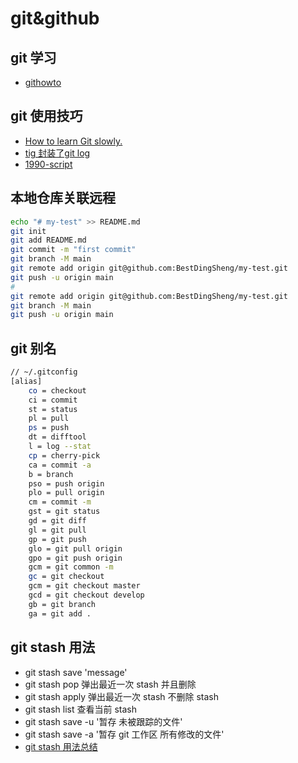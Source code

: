 # git&github

## git 学习

- [githowto](https://githowto.com/setup)

## git 使用技巧
- [How to learn Git slowly.](https://dev.to/samuelfaure/how-to-learn-git-slowly-38fa)
- [tig 封装了git log](https://zhuanlan.zhihu.com/p/72554875)
- [1990-script](https://github.com/antfu/1990-script)

## 本地仓库关联远程

```bash
echo "# my-test" >> README.md
git init
git add README.md
git commit -m "first commit"
git branch -M main
git remote add origin git@github.com:BestDingSheng/my-test.git
git push -u origin main
#
git remote add origin git@github.com:BestDingSheng/my-test.git
git branch -M main
git push -u origin main
```

## git 别名

```bash
// ~/.gitconfig
[alias]
    co = checkout
    ci = commit
    st = status
    pl = pull
    ps = push
    dt = difftool
    l = log --stat
    cp = cherry-pick
    ca = commit -a
    b = branch
    pso = push origin
    plo = pull origin
    cm = commit -m
    gst = git status
    gd = git diff
    gl = git pull
    gp = git push
    glo = git pull origin
    gpo = git push origin
    gcm = git common -m
    gc = git checkout
    gcm = git checkout master
    gcd = git checkout develop
    gb = git branch
    ga = git add .

```

## git stash 用法

- git stash save 'message'
- git stash pop  弹出最近一次 stash 并且删除
- git stash apply 弹出最近一次 stash 不删除 stash
- git stash list 查看当前 stash
- git stash save -u '暂存 未被跟踪的文件'
- git stash save -a '暂存 git 工作区 所有修改的文件'
- [git stash 用法总结](https://www.cnblogs.com/tocy/p/git-stash-reference.html)
